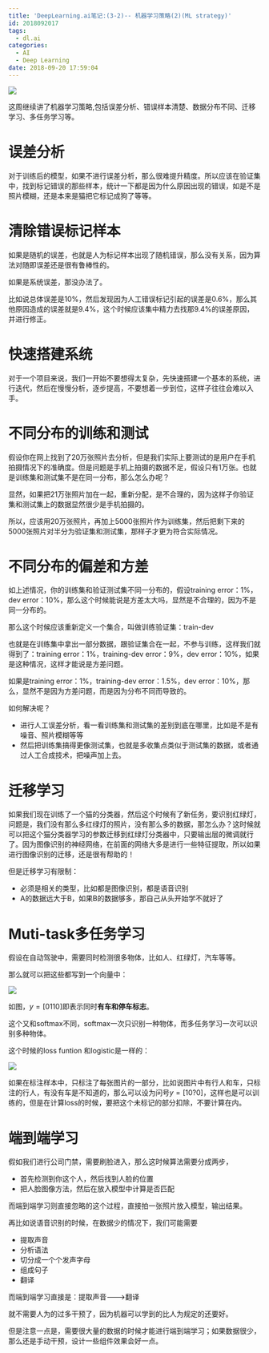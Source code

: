 ```yaml
---
title: 'DeepLearning.ai笔记:(3-2)-- 机器学习策略(2)(ML strategy)'
id: 2018092017
tags:
  - dl.ai
categories:
  - AI
  - Deep Learning
date: 2018-09-20 17:59:04
---
```



![](http://peu31tfv4.bkt.clouddn.com/dl.ai1.png)

这周继续讲了机器学习策略,包括误差分析、错误样本清楚、数据分布不同、迁移学习、多任务学习等。

<!--more-->



# 误差分析

对于训练后的模型，如果不进行误差分析，那么很难提升精度。所以应该在验证集中，找到标记错误的那些样本，统计一下都是因为什么原因出现的错误，如是不是照片模糊，还是本来是猫把它标记成狗了等等。



# 清除错误标记样本



如果是随机的误差，也就是人为标记样本出现了随机错误，那么没有关系，因为算法对随即误差还是很有鲁棒性的。

如果是系统误差，那没办法了。



比如说总体误差是10%，然后发现因为人工错误标记引起的误差是0.6%，那么其他原因造成的误差就是9.4%，这个时候应该集中精力去找那9.4%的误差原因，并进行修正。



# 快速搭建系统

对于一个项目来说，我们一开始不要想得太复杂，先快速搭建一个基本的系统，进行迭代，然后在慢慢分析，逐步提高，不要想着一步到位，这样子往往会难以入手。



# 不同分布的训练和测试

假设你在网上找到了20万张照片去分析，但是我们实际上要测试的是用户在手机拍摄情况下的准确度。但是问题是手机上拍摄的数据不足，假设只有1万张。也就是训练集和测试集不是在同一分布，那么怎么办呢？

显然，如果把21万张照片加在一起，重新分配，是不合理的，因为这样子你验证集和测试集上的数据显然很少是手机拍摄的。

所以，应该用20万张照片，再加上5000张照片作为训练集，然后把剩下来的5000张照片对半分为验证集和测试集，那样子才更为符合实际情况。



# 不同分布的偏差和方差

如上述情况，你的训练集和验证测试集不同一分布的，假设training error：1%，dev error：10%，那么这个时候能说是方差太大吗，显然是不合理的，因为不是同一分布的。

那么这个时候应该重新定义一个集合，叫做训练验证集：train-dev

也就是在训练集中拿出一部分数据，跟验证集合在一起，不参与训练，这样我们就得到了：training error：1%，training-dev error：9%，dev error：10%，如果是这种情况，这样才能说是方差问题。

如果是training error：1%，training-dev error：1.5%，dev error：10%，那么，显然不是因为方差问题，而是因为分布不同而导致的。



如何解决呢？

- 进行人工误差分析，看一看训练集和测试集的差别到底在哪里，比如是不是有噪音、照片模糊等等
- 然后把训练集搞得更像测试集，也就是多收集点类似于测试集的数据，或者通过人工合成技术，把噪声加上去。



# 迁移学习

如果我们现在训练了一个猫的分类器，然后这个时候有了新任务，要识别红绿灯，问题是，我们没有那么多红绿灯的照片，没有那么多的数据，那怎么办？这时候就可以把这个猫分类器学习的参数迁移到红绿灯分类器中，只要输出层的微调就行了。因为图像识别的神经网络，在前面的网络大多是进行一些特征提取，所以如果进行图像识别的迁移，还是很有帮助的！



但是迁移学习有限制：

- 必须是相关的类型，比如都是图像识别，都是语音识别
- A的数据远大于B，如果B的数据够多，那自己从头开始学不就好了



# Muti-task多任务学习

假设在自动驾驶中，需要同时检测很多物体，比如人、红绿灯，汽车等等。

那么就可以把这些都写到一个向量中：

![](http://pexm7md4m.bkt.clouddn.com/dl-ai-3-1-2.png)

如图，$y = [0 1 1 0]$即表示同时**有车和停车标志**。

这个又和softmax不同，softmax一次只识别一种物体，而多任务学习一次可以识别多种物体。

这个时候的loss funtion 和logistic是一样的：

![](http://pexm7md4m.bkt.clouddn.com/dl-ai-3-1-3.png)

如果在标注样本中，只标注了每张图片的一部分，比如说图片中有行人和车，只标注的行人，有没有车是不知道的，那么可以设为问号$y = [1 0 ? 0]$，这样也是可以训练的，但是在计算loss的时候，要把这个未标记的部分扣除，不要计算在内。



# 端到端学习



假如我们进行公司门禁，需要刷脸进入，那么这时候算法需要分成两步，

- 首先检测到你这个人，然后找到人脸的位置
- 把人脸图像方法，然后在放入模型中计算是否匹配

而端到端学习则直接忽略的这个过程，直接拍一张照片放入模型，输出结果。



再比如说语音识别的时候，在数据少的情况下，我们可能需要

- 提取声音
- 分析语法
- 切分成一个个发声字母
- 组成句子
- 翻译

而端到端学习直接是：提取声音--->翻译

就不需要人为的过多干预了，因为机器可以学到的比人为规定的还要好。



但是注意一点是，需要很大量的数据的时候才能进行端到端学习；如果数据很少，那么还是手动干预，设计一些组件效果会好一点。

